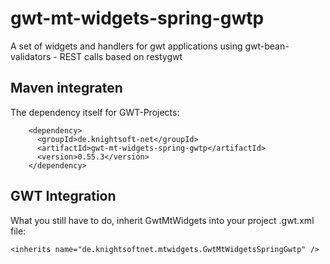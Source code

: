 # gwt-mt-widgets-spring-gwtp
A set of widgets and handlers for gwt applications using gwt-bean-validators - REST calls based on restygwt

Maven integraten
----------------

The dependency itself for GWT-Projects:

```
    <dependency>
      <groupId>de.knightsoft-net</groupId>
      <artifactId>gwt-mt-widgets-spring-gwtp</artifactId>
      <version>0.55.3</version>
    </dependency>
```

GWT Integration
---------------

What you still have to do, inherit GwtMtWidgets into your project .gwt.xml file:

```
<inherits name="de.knightsoftnet.mtwidgets.GwtMtWidgetsSpringGwtp" />
```
